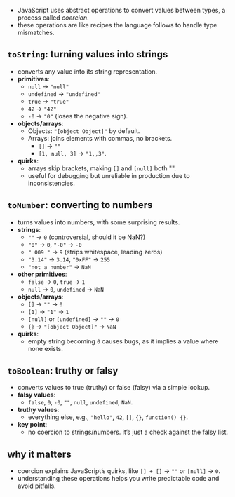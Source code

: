 - JavaScript uses abstract operations to convert values between types, a process called _coercion_. 
- these operations are like recipes the language follows to handle type mismatches. 
## `toString`: turning values into strings
- converts any value into its string representation.
- **primitives**:
    - `null` → `"null"`
    - `undefined` → `"undefined"`
    - `true` → `"true"`
    - `42` → `"42"`
    - `-0` → `"0"` (loses the negative sign).
- **objects/arrays**:
    - Objects: `"[object Object]"` by default.
    - Arrays: joins elements with commas, no brackets. 
	    - `[]` → `""`
	    - `[1, null, 3]` → `"1,,3"`.
- **quirks**:
    - arrays skip brackets, making `[]` and `[null]` both "".
    - useful for debugging but unreliable in production due to inconsistencies.
## `toNumber`: converting to numbers
- turns values into numbers, with some surprising results.
- **strings**:
    - `""` → `0` (controversial, should it be NaN?)
    - `"0"` → `0`, `"-0"` → `-0`
    - `" 009 "` → `9` (strips whitespace, leading zeros)
    - `"3.14"` → `3.14`, `"0xFF"` → `255`
    - `"not a number"` → `NaN`
- **other primitives**:
    - `false` → `0`, `true` → `1`
    - `null` → `0`, `undefined` → `NaN`
- **objects/arrays**:        
    - `[]` → `""` → `0`
    - `[1]` → `"1"` → `1`
    - `[null]` or `[undefined]` → `""` → `0`
    - `{}` → `"[object Object]"` → `NaN`
- **quirks**:    
    - empty string becoming `0` causes bugs, as it implies a value where none exists.
## `toBoolean`: truthy or falsy
- converts values to true (truthy) or false (falsy) via a simple lookup.
- **falsy values**:
    - `false`, `0`, `-0`, `""`, `null`, `undefined`, `NaN`.  
- **truthy values**:    
    - everything else, e.g., `"hello"`, `42`, `[]`, `{}`, `function() {}`. 
- **key point**:
    - no coercion to strings/numbers. it’s just a check against the falsy list.
## why it matters
- coercion explains JavaScript’s quirks, like `[] + []` → `""` or `[null]` → `0`. 
- understanding these operations helps you write predictable code and avoid pitfalls. 